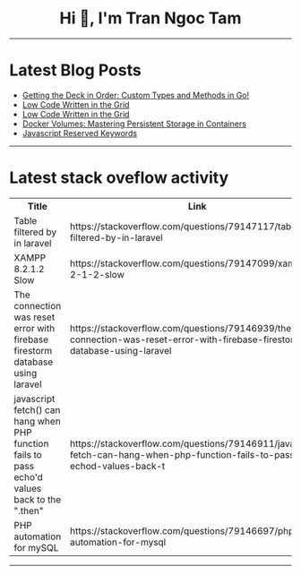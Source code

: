 <h1 align="center">Hi 👋, I'm Tran Ngoc Tam</h1>

---

# Latest Blog Posts 
<!-- BLOG-POST-LIST:START -->
- [Getting the Deck in Order: Custom Types and Methods in Go!](https://dev.to/_itsglover/getting-the-deck-in-order-custom-types-and-methods-in-go-40a9)
- [Low Code Written in the Grid](https://dev.to/esproc_spl/low-code-written-in-the-grid-1bbp)
- [Low Code Written in the Grid](https://dev.to/esproc_spl/low-code-written-in-the-grid-27dn)
- [Docker Volumes: Mastering Persistent Storage in Containers](https://dev.to/labex/docker-volumes-mastering-persistent-storage-in-containers-2766)
- [Javascript Reserved Keywords](https://dev.to/diwakar_verma_381fc6e5e2f/javascript-reserved-keywords-3mp3)
<!-- BLOG-POST-LIST:END -->

---

# Latest stack oveflow activity
<table>
  <tr><th>Title</th><th>Link</th></tr>
  <!-- STACKOVERFLOW:START --><tr><td>Table filtered by in laravel</td><td>https://stackoverflow.com/questions/79147117/table-filtered-by-in-laravel</td></tr><tr><td>XAMPP 8.2.1.2 Slow</td><td>https://stackoverflow.com/questions/79147099/xampp-8-2-1-2-slow</td></tr><tr><td>The connection was reset error with firebase firestorm database using laravel</td><td>https://stackoverflow.com/questions/79146939/the-connection-was-reset-error-with-firebase-firestorm-database-using-laravel</td></tr><tr><td>javascript fetch&lpar;&rpar; can hang when PHP function fails to pass echo&#39;d values back to the &quot;.then&quot;</td><td>https://stackoverflow.com/questions/79146911/javascript-fetch-can-hang-when-php-function-fails-to-pass-echod-values-back-t</td></tr><tr><td>PHP automation for mySQL</td><td>https://stackoverflow.com/questions/79146697/php-automation-for-mysql</td></tr><!-- STACKOVERFLOW:END -->
</table>

---


